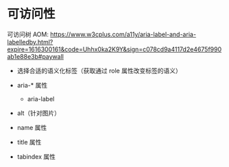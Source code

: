 # 可访问性

可访问树 AOM:
https://www.w3cplus.com/a11y/aria-label-and-aria-labelledby.html?expire=1616300161&code=Uhhx0ka2K9Y&sign=c078cd9a4117d2e4675f990ab1e88e3b#paywall

- 选择合适的语义化标签（获取通过 role 属性改变标签的语义）
- aria-\* 属性

  - aria-label

- alt（针对图片）
- name 属性

- title 属性
- tabindex 属性
